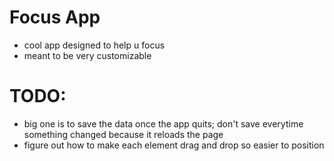 # Focus App
- cool app designed to help u focus
- meant to be very customizable

# TODO:
- big one is to save the data once the app quits; don't save everytime something changed because it reloads the page 
- figure out how to make each element drag and drop so easier to position